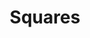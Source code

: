 ---
layout: page
title: Squares
description: Fleet diagnostic software that provides a complete picture of vehicles' and stationary assets' maintenance costs and survivability analysis. Contributed to the NLP backbone of the project during employment at Symboticware.
img: "https://global-uploads.webflow.com/603cd7c64e60e143df3e8054/6053bcd613a2af55240ef9ec_image-p-500.png"
importance: 1
category: professional
link: "https://intellistocks.ai"
---